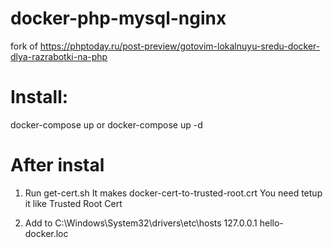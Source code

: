 # docker-php-mysql-nginx
fork of https://phptoday.ru/post-preview/gotovim-lokalnuyu-sredu-docker-dlya-razrabotki-na-php


# Install:
  docker-compose up
  or
  docker-compose up -d

# After instal
  1. Run get-cert.sh
     It makes docker-cert-to-trusted-root.crt
     You need tetup it like Trusted Root Cert
  
  2. Add to C:\Windows\System32\drivers\etc\hosts 
     127.0.0.1 hello-docker.loc
  